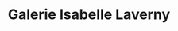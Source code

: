 ---
title: "Galerie Isabelle Laverny"
url: /paris/galerie-isabelle-laverny/
shop: décoration intérieure
---